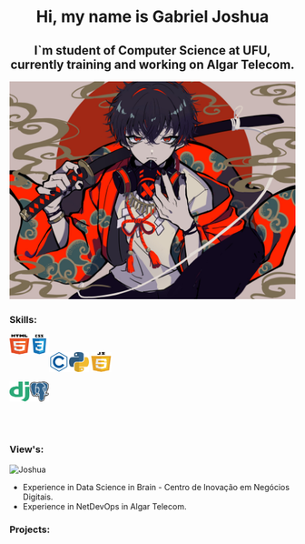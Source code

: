 
<h1 align="center">Hi, my name is Gabriel Joshua</h1>

<h2 align="center">I`m student of Computer Science at UFU, currently training and working on Algar Telecom.</h2>

<p align="center">
  <img src="https://github.com/GabrielJ0shua/GabrielJ0shua/blob/master/capa.jpg">
</p>

### Skills:
<img align="left" alt="HTML 5" width="35px" height="35px" src="html5.svg"> <img align="left" alt="CSS 3" width="35px" height="35px" src="css3.svg">
<br>

<img align="left" alt="C" width="35px" height="35px" src="c.svg"> <img alt="Python 3" width="35px" height="35px" src="python.svg">  <img alt="javascript" width="35px" height="35px" src="javascript.svg">
<br>

<img align="left" alt="Django" width="35px" height="35px" src="django.svg">  <img alt="Postgresql" width="35px" height="35px" src="postgresql.svg">

<br></br>
### View's:
<p> <img src="https://komarev.com/ghpvc/?username=GabrielJ0shua&label=Profile%20views&color=0e75b6&style=flat" alt="Joshua" /> </p>

- Experience in Data Science in Brain - Centro de Inovação em Negócios Digitais.
- Experience in NetDevOps in Algar Telecom.

### Projects:

